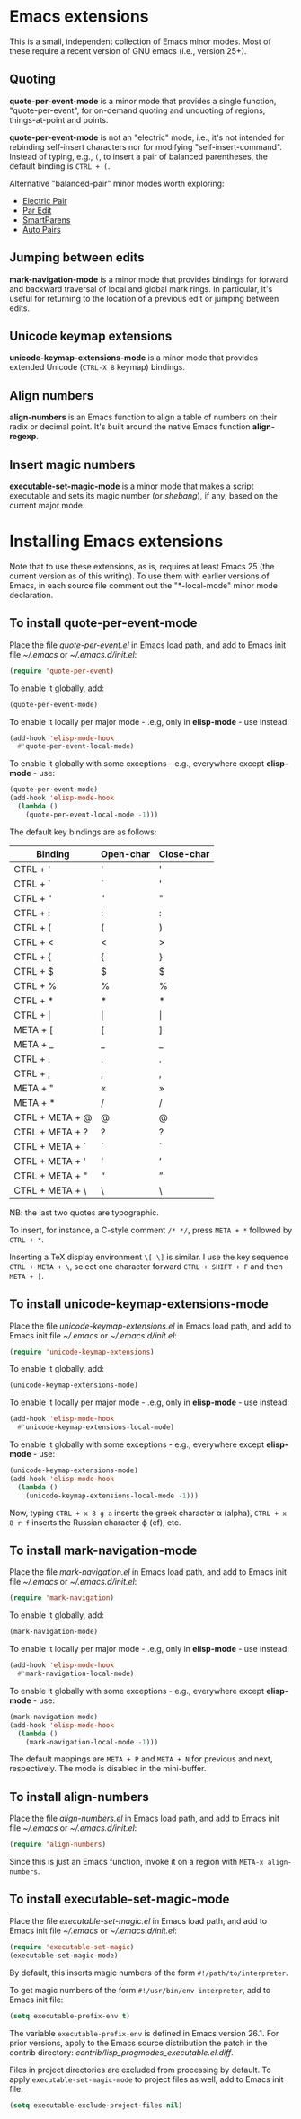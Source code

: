 # Emacs extensions
This is a small, independent collection of Emacs minor modes. Most of
these require a recent version of GNU emacs (i.e., version 25+).

## Quoting
__quote-per-event-mode__ is a minor mode that provides a single
function, "quote-per-event", for on-demand quoting and unquoting of
regions, things-at-point and points.

__quote-per-event-mode__ is not an "electric" mode, i.e., it's not
intended for rebinding self-insert characters nor for modifying
"self-insert-command". Instead of typing, e.g., `(`, to insert a pair of
balanced parentheses, the default binding is `CTRL + (`.

Alternative "balanced-pair" minor modes worth exploring:

* [Electric Pair](https://www.emacswiki.org/emacs/ElectricPair)
* [Par Edit](https://www.emacswiki.org/emacs/ParEdit)
* [SmartParens](https://github.com/Fuco1/smartparens)
* [Auto Pairs](https://www.emacswiki.org/emacs/AutoPairs)

## Jumping between edits
__mark-navigation-mode__ is a minor mode that provides bindings for
forward and backward traversal of local and global mark rings. In
particular, it's useful for returning to the location of a previous
edit or jumping between edits.

## Unicode keymap extensions
__unicode-keymap-extensions-mode__ is a minor mode that provides
extended Unicode (`CTRL-X 8` keymap) bindings.

## Align numbers
__align-numbers__ is an Emacs function to align a table of numbers on
their radix or decimal point. It's built around the native Emacs
function __align-regexp__.

## Insert magic numbers
__executable-set-magic-mode__ is a minor mode that makes a script
executable and sets its magic number (or *shebang*), if any, based
on the current major mode.

# Installing Emacs extensions
Note that to use these extensions, as is, requires at least Emacs 25
(the current version as of this writing). To use them with earlier
versions of Emacs, in each source file comment out the "*-local-mode"
minor mode declaration.

## To install quote-per-event-mode
Place the file _quote-per-event.el_ in Emacs load path, and add to
Emacs init file *~/.emacs* or *~/.emacs.d/init.el*:

```lisp
(require 'quote-per-event)
```
To enable it globally, add:

```lisp
(quote-per-event-mode)
```

To enable it locally per major mode - .e.g, only in
__elisp-mode__ - use instead:

```lisp
(add-hook 'elisp-mode-hook
  #'quote-per-event-local-mode)
```

To enable it globally with some exceptions - e.g., everywhere
except __elisp-mode__ - use:

```lisp
(quote-per-event-mode)
(add-hook 'elisp-mode-hook
  (lambda ()
    (quote-per-event-local-mode -1)))
```

The default key bindings are as follows:


Binding          | Open-char | Close-char
-----------------|-----------|-----------
CTRL + '         | '         | '
CTRL + \`        | \`        | '
CTRL + "         | "         | "
CTRL + :         | :         | :
CTRL + (         | (         | )
CTRL + <         | <         | >
CTRL + {         | {         | }
CTRL + $         | $         | $
CTRL + %         | %         | %
CTRL + *         | *         | *
CTRL + \|        | \|        | \|
META + [         | [         | ]
META + _         | _         | _
CTRL + .         | .         | .
CTRL + ,         | ,         | ,
META + "         | «         | »
META + *         | /         | /
CTRL + META + @  | @         | @
CTRL + META + ?  | ?         | ?
CTRL + META + \` | \`        | \`
CTRL + META + '  | ‘         | ’
CTRL + META + "  | “         | ”
CTRL + META + \\ | \\        | \\

NB: the last two quotes are typographic.

To insert, for instance, a C-style comment `/* */`, press `META + *`
followed by `CTRL + *`.

Inserting a TeX display environment `\[ \]` is similar. I use the key
sequence `CTRL + META + \`, select one character forward `CTRL +
SHIFT + F` and then `META + [`.

## To install unicode-keymap-extensions-mode
Place the file _unicode-keymap-extensions.el_ in Emacs load path, and
add to Emacs init file *~/.emacs* or *~/.emacs.d/init.el*:

```lisp
(require 'unicode-keymap-extensions)
```

To enable it globally, add:

```lisp
(unicode-keymap-extensions-mode)
```

To enable it locally per major mode - .e.g, only in
__elisp-mode__ - use instead:

```lisp
(add-hook 'elisp-mode-hook
  #'unicode-keymap-extensions-local-mode)
```

To enable it globally with some exceptions - e.g., everywhere
except __elisp-mode__ - use:

```lisp
(unicode-keymap-extensions-mode)
(add-hook 'elisp-mode-hook
  (lambda ()
    (unicode-keymap-extensions-local-mode -1)))
```

Now, typing `CTRL + x 8 g a` inserts the greek character α (alpha),
`CTRL + x 8 r f` inserts the Russian character ф (ef), etc.

## To install mark-navigation-mode
Place the file _mark-navigation.el_ in Emacs load path, and
add to Emacs init file *~/.emacs* or *~/.emacs.d/init.el*:

```lisp
(require 'mark-navigation)
```

To enable it globally, add:

```lisp
(mark-navigation-mode)
```

To enable it locally per major mode - .e.g, only in
__elisp-mode__ - use instead:

```lisp
(add-hook 'elisp-mode-hook
  #'mark-navigation-local-mode)
```

To enable it globally with some exceptions - e.g., everywhere
except __elisp-mode__ - use:

```lisp
(mark-navigation-mode)
(add-hook 'elisp-mode-hook
  (lambda ()
    (mark-navigation-local-mode -1)))
```

The default mappings are `META + P` and `META + N` for previous and
next, respectively. The mode is disabled in the mini-buffer.


## To install align-numbers
Place the file _align-numbers.el_ in Emacs load path, and
add to Emacs init file *~/.emacs* or *~/.emacs.d/init.el*:

```lisp
(require 'align-numbers)
```

Since this is just an Emacs function, invoke it on a region
with `META-x align-numbers`.

## To install executable-set-magic-mode
Place the file _executable-set-magic.el_ in Emacs load path, and
add to Emacs init file *~/.emacs* or *~/.emacs.d/init.el*:

```lisp
(require 'executable-set-magic)
(executable-set-magic-mode)
```

By default, this inserts magic numbers of the form
`#!/path/to/interpreter`.

To get magic numbers of the form `#!/usr/bin/env interpreter`, add
to Emacs init file:

```lisp
(setq executable-prefix-env t)
```

The variable `executable-prefix-env` is defined in
Emacs version 26.1. For prior versions, apply to the Emacs source
distribution  the patch in the contrib directory:
*contrib/lisp_progmodes_executable.el.diff*.

Files in project directories are excluded from processing by default.
To apply `executable-set-magic-mode` to project files as well, add to
Emacs init file:

``` lisp
(setq executable-exclude-project-files nil)
```
